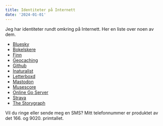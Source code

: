 ```yaml
---
title: Identiteter på Internett
date: '2024-01-01'
---
```


Jeg har identiteter rundt omkring på Internett. Her en liste over noen av dem.

- [Bluesky](https://bsky.app/profile/hjullaster.bsky.social)
- [Bokelskere](https://bokelskere.no/Stig)
- [Finn](https://www.finn.no/profile?userId=1718889862)
- [Geocaching](https://www.geocaching.com/p/?guid=db9ebdb2-7a5d-4744-bde7-97a9ea17c82a)
- [Github](https://github.com/Stigjb)
- [Inaturalist](https://www.inaturalist.org/people/stigjohan)
- [Letterboxd](https://letterboxd.com/hjullaster/)
- [Mastodon](https://snabelen.no/@stig)
- [Musescore](https://musescore.com/stig)
- [Online Go Server](https://online-go.com/player/94272/)
- [Strava](https://www.strava.com/athletes/stigjb)
- [The Storygraph](https://app.thestorygraph.com/profile/hjullaster)

Vil du ringe eller sende meg en SMS? Mitt telefonnummer er produktet av det 166. og 9020.
primtallet.
